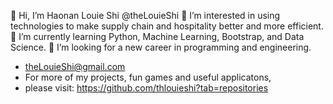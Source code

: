 👋 Hi, I’m Haonan Louie Shi @theLouieShi
👀 I’m interested in using technologies to make supply chain and hospitality better and more efficient. 
🌱 I’m currently learning Python, Machine Learning, Bootstrap, and Data Science. 
💞️ I’m looking for a new career in programming and engineering. 
- theLouieShi@gmail.com
- For more of my projects, fun games and useful applicatons, 
- please visit: https://github.com/thlouieshi?tab=repositories

<!---
thlouieshi/thlouieshi is a ✨ special ✨ repository because its `README.md` (this file) appears on your GitHub profile.
You can click the Preview link to take a look at your changes.
--->
